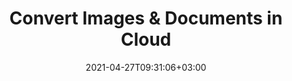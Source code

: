---
############################# Static ############################
layout: "product"
date: 2021-04-27T09:31:06+03:00
draft: false

############################# Head ############################
head_title: "Electronic Signature Cloud SDKs & REST API"
head_description: "Secure your business documents in digital space through Electronic Signature REST API. Apply digital signatures, stamps & signatures of various types"

############################# Header ############################
title: "Convert Images & Documents in Cloud"
description: "Secure your business documents in digital space through Electronic Signature REST API. Apply digital signatures, stamps & signatures of various types"

############################# APIs ###############################
apis:
  enable: true

  api:
    # api loop
    - title: "GroupDocs.Signature Cloud SDKs Include"
      
      api_product:
        # api_product loop
        - link: "/signature/curl/"
          img_alt: "GroupDocs.Signature Cloud for cURL"
          image: "/sdk/272x272/groupdocs_signature-for-curl.webp"
          product: "GroupDocs.Signature"
          platform: "cURL"
          content: "Use cURL to call our cloud based e-Signature REST API. Run it everywhere, on any language or platform."

        # api_product loop
        - link: "/signature/net/"
          img_alt: "GroupDocs.Signature Cloud SDK for .NET"
          image: "/sdk/272x272/groupdocs_signature-for-net.webp"
          product: "GroupDocs.Signature"
          platform: "Cloud SDK for .NET"
          content: ".NET SDK to easily add electronic signature features like adding, verifying and searching signatures in a document."

          # api_product loop
        - link: "/signature/java/"
          img_alt: "GroupDocs.Signature Cloud SDK for Java"
          image: "/sdk/272x272/groupdocs_signature-for-java.webp"
          product: "GroupDocs.Signature"
          platform: "Cloud SDK for Java"
          content: "Add the capability to add digital signature and various electronic signatures on document formats using our Java SDK."

    # api loop
    - api_product:
        # api_product loop
        - link: "/signature/php/"
          img_alt: "GroupDocs.Signature Cloud SDK for PHP"
          image: "/sdk/272x272/groupdocs_signature-for-php.webp"
          product: "GroupDocs.Signature"
          platform: "Cloud SDK for PHP"
          content: "Easily incorporate e-Signature features in your PHP applications. Supports a wide range of formats including Office, images and more."

        # api_product loop
        - link: "/signature/python/"
          img_alt: "GroupDocs.Signature Cloud SDK for Python"
          image: "/sdk/272x272/groupdocs_signature-for-python.webp"
          product: "GroupDocs.Signature"
          platform: "Cloud SDK for Python"
          content: "Python SDK to apply digital signatures on numerous document formats."

          
          # api_product loop
        - link: "/signature/ruby/"
          img_alt: "GroupDocs.Signature Cloud SDK for Ruby"
          image: "/sdk/272x272/groupdocs_signature-for-ruby.webp"
          product: "GroupDocs.Signature"
          platform: "Cloud SDK for Ruby"
          content: "Ruby Cloud SDK to add eSignatures to supported document formats."


    # api loop
    - api_product:
        # api_product loop
        - link: "/signature/nodejs/"
          img_alt: "GroupDocs.Signature Cloud SDK for Node.js"
          image: "/sdk/272x272/groupdocs_signature-for-node.webp"
          product: "GroupDocs.Signature"
          platform: "Cloud SDK for Node.js"
          content: "SDK for Node.js to boost your applications with our cloud based document e-Sign API."

        # api_product loop
        - link: "/signature/android/"
          img_alt: "GroupDocs.Signature Cloud SDK for Android"
          image: "/sdk/272x272/groupdocs_signature-for-android.webp"
          product: "GroupDocs.Signature"
          platform: "Cloud SDK for Android"
          content: "Android Cloud SDK to eSign documents fast and secure in your applications."

       

    

############################# Back to top ###############################
back_to_top:
  enable: true
---